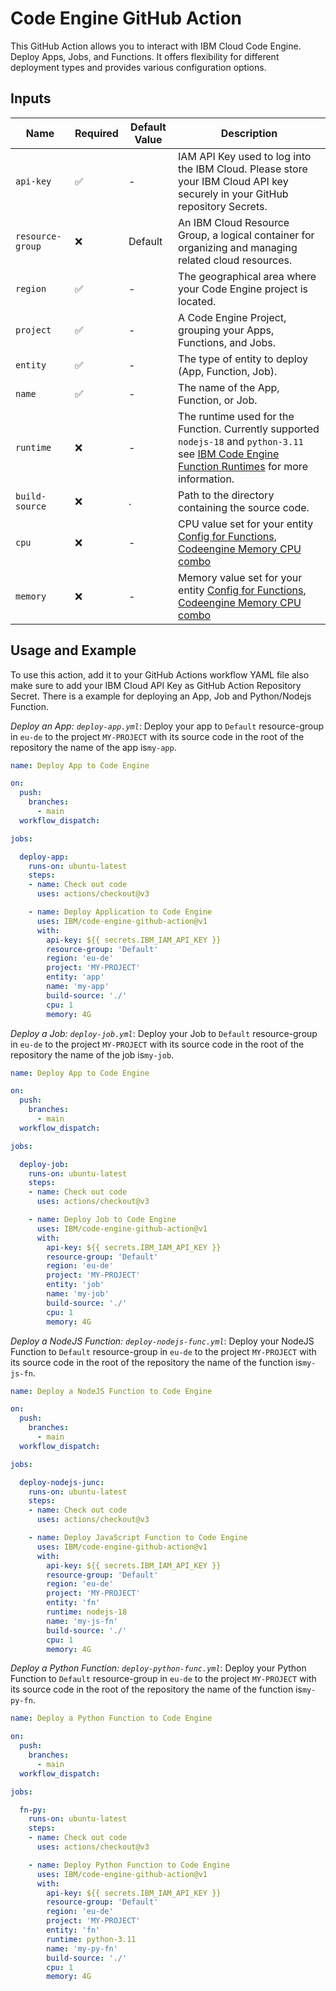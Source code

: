 # Code Engine GitHub Action

This GitHub Action allows you to interact with IBM Cloud Code Engine. Deploy Apps, Jobs, and Functions. It offers flexibility for different deployment types and provides various configuration options.

## Inputs

| Name            | Required | Default Value |Description |
|-----------------|----------|---------------|----------------------------------------------------------------|
| `api-key`       | ✅      | -             | IAM API Key used to log into the IBM Cloud. Please store your IBM Cloud API key securely in your GitHub repository Secrets.|
| `resource-group`| ❌       | Default       | An IBM Cloud Resource Group, a logical container for organizing and managing related cloud resources.|
| `region`        | ✅      | -             | The geographical area where your Code Engine project is located.|
| `project`       | ✅      | -             | A Code Engine Project, grouping your Apps, Functions, and Jobs.|
| `entity`        | ✅      | -             | The type of entity to deploy (App, Function, Job). |
| `name`          | ✅      | -             | The name of the App, Function, or Job.|
| `runtime`       | ❌ | -             | The runtime used for the Function. Currently supported `nodejs-18` and `python-3.11` see [IBM Code Engine Function Runtimes](https://cloud.ibm.com/docs/codeengine?topic=codeengine-fun-runtime) for more information.|
| `build-source`  | ❌       | .             | Path to the directory containing the source code.|
| `cpu`           | ❌       | -             | CPU value set for your entity [Config for Functions](https://cloud.ibm.com/docs/codeengine?topic=codeengine-fun-runtime), [Codeengine Memory CPU combo](https://cloud.ibm.com/docs/codeengine?topic=codeengine-mem-cpu-combo)|
| `memory`        | ❌       | -             | Memory value set for your entity [Config for Functions](https://cloud.ibm.com/docs/codeengine?topic=codeengine-fun-runtime), [Codeengine Memory CPU combo](https://cloud.ibm.com/docs/codeengine?topic=codeengine-mem-cpu-combo)|



## Usage and Example

To use this action, add it to your GitHub Actions workflow YAML file also make sure to add your IBM Cloud API Key as GitHub Action Repository Secret. There is a example for deploying an App, Job and Python/Nodejs Function.

*Deploy an App: `deploy-app.yml`*: Deploy your app to `Default` resource-group in `eu-de` to the project `MY-PROJECT` with its source code in the root of the repository the name of the app is`my-app`.
```yaml
name: Deploy App to Code Engine

on:
  push:
    branches:
      - main
  workflow_dispatch:

jobs:

  deploy-app:
    runs-on: ubuntu-latest
    steps:
    - name: Check out code
      uses: actions/checkout@v3

    - name: Deploy Application to Code Engine
      uses: IBM/code-engine-github-action@v1
      with:
        api-key: ${{ secrets.IBM_IAM_API_KEY }}
        resource-group: 'Default'
        region: 'eu-de'
        project: 'MY-PROJECT'
        entity: 'app'
        name: 'my-app'
        build-source: './'
        cpu: 1
        memory: 4G
```

*Deploy a Job: `deploy-job.yml`*: Deploy your Job to `Default` resource-group in `eu-de` to the project `MY-PROJECT` with its source code in the root of the repository the name of the job is`my-job`.
```yaml
name: Deploy App to Code Engine

on:
  push:
    branches:
      - main
  workflow_dispatch:

jobs:

  deploy-job:
    runs-on: ubuntu-latest
    steps:
    - name: Check out code
      uses: actions/checkout@v3

    - name: Deploy Job to Code Engine
      uses: IBM/code-engine-github-action@v1
      with:
        api-key: ${{ secrets.IBM_IAM_API_KEY }}
        resource-group: 'Default'
        region: 'eu-de'
        project: 'MY-PROJECT'
        entity: 'job'
        name: 'my-job'
        build-source: './'
        cpu: 1
        memory: 4G
```

*Deploy a NodeJS Function: `deploy-nodejs-func.yml`*: Deploy your NodeJS Function to `Default` resource-group in `eu-de` to the project `MY-PROJECT` with its source code in the root of the repository the name of the function is`my-js-fn`.
```yaml
name: Deploy a NodeJS Function to Code Engine

on:
  push:
    branches:
      - main
  workflow_dispatch:

jobs:

  deploy-nodejs-junc:
    runs-on: ubuntu-latest
    steps:
    - name: Check out code
      uses: actions/checkout@v3

    - name: Deploy JavaScript Function to Code Engine
      uses: IBM/code-engine-github-action@v1
      with:
        api-key: ${{ secrets.IBM_IAM_API_KEY }}
        resource-group: 'Default'
        region: 'eu-de'
        project: 'MY-PROJECT'
        entity: 'fn'
        runtime: nodejs-18 
        name: 'my-js-fn'
        build-source: './'
        cpu: 1
        memory: 4G
```

*Deploy a Python Function: `deploy-python-func.yml`*: Deploy your Python Function to `Default` resource-group in `eu-de` to the project `MY-PROJECT` with its source code in the root of the repository the name of the function is`my-py-fn`.
```yaml
name: Deploy a Python Function to Code Engine

on:
  push:
    branches:
      - main
  workflow_dispatch:

jobs:

  fn-py:
    runs-on: ubuntu-latest
    steps:
    - name: Check out code
      uses: actions/checkout@v3

    - name: Deploy Python Function to Code Engine
      uses: IBM/code-engine-github-action@v1
      with:
        api-key: ${{ secrets.IBM_IAM_API_KEY }}
        resource-group: 'Default'
        region: 'eu-de'
        project: 'MY-PROJECT'
        entity: 'fn'
        runtime: python-3.11
        name: 'my-py-fn'
        build-source: './'
        cpu: 1
        memory: 4G
```